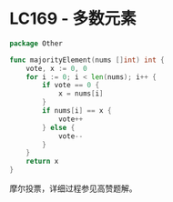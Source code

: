 # LC169 - 多数元素

```go title="MajorityElement.go" linenums="1"
package Other

func majorityElement(nums []int) int {
	vote, x := 0, 0
	for i := 0; i < len(nums); i++ {
		if vote == 0 {
			x = nums[i]
		}
		if nums[i] == x {
			vote++
		} else {
			vote--
		}
	}
	return x
}
```

摩尔投票，详细过程参见高赞题解。